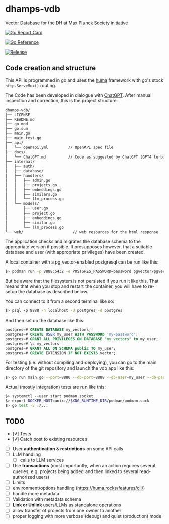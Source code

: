 # dhamps-vdb
Vector Database for the DH at Max Planck Society initiative

[![Go Report Card](https://goreportcard.com/badge/github.com/mpilhlt/dhamps-vdb?style=flat-square)](https://goreportcard.com/report/github.com/mpilhlt/dhamps-vdb)

[![Go Reference](https://pkg.go.dev/badge/github.com/mpilhlt/dhamps-vdb.svg)](https://pkg.go.dev/github.com/mpilhlt/dhamps-vdb)

[![Release](https://img.shields.io/github/release/golang-standards/project-layout.svg?style=flat-square)](https://github.com/golang-standards/project-layout/releases/latest)

## Code creation and structure

This API is programmed in go and uses the [huma](https://huma.rocks/) framework with go's stock `http.ServeMux()` routing.

The Code has been developed in dialogue with [ChatGPT](./docs/ChatGPT.md). After manual inspection and correction, this is the project structure:

```default
dhamps-vdb/
├── LICENSE
├── README.md
├── go.mod
├── go.sum
├── main.go
├── main_test.go
├── api/
│   └── openapi.yml         // OpenAPI spec file
├── docs/
│   └── ChatGPT.md          // Code as suggested by ChatGPT (GPT4 turbo and GPT4o) on 2024-06-09
├── internal/
│   ├── auth/
│   ├── database/
│   ├── handlers/
│   │   ├── admin.go
│   │   ├── projects.go
│   │   ├── embeddings.go
│   │   ├── similars.go
│   │   └── llm_process.go
│   └── models/
│       ├── user.go
│       ├── project.go
│       ├── embeddings.go
│       ├── similar.go
│       └── llm_process.go
└── web/                      // web resources for the html response
```

The application checks and migrates the database schema to the appropriate version if possible. It presupposes however, that a suitable database and user (with appropriate privileges) have been created.

A local container with a pg_vector-enabled postgresql can be run like this:

```bash
$> podman run -p 8888:5432 -e POSTGRES_PASSWORD=password pgvector/pgvector:0.7.4-pg16
```

But be aware that the filesystem is not persisted if you run it like this. That means that when you stop and restart the container, you will have to re-setup the database as described below.

You can connect to it from a second terminal like so:

```bash
$> psql -p 8888 -h localhost -U postgres -d postgres
```

And then set up the database like this:

```sql
postgres=# CREATE DATABASE my_vectors;
postgres=# CREATE USER my_user WITH PASSWORD 'my-password';
postgres=# GRANT ALL PRIVILEGES ON DATABASE "my_vectors" to my_user;
postgres=# \c my_vectors
postgres=# GRANT ALL ON SCHEMA public TO my_user;
postgres=# CREATE EXTENSION IF NOT EXISTS vector;
```

For testing (i.e. without compiling and deploying), you can go to the main directory of the git repository and launch the vdb app like this:

```bash
$> go run main.go --port=8880 --db-port=8888 --db-user=my_user --db-password=my-password --db-name=my_vectors
```

Actual (mostly integration) tests are run like this:

```bash
$> systemctl --user start podman.socket
$> export DOCKER_HOST=unix://$XDG_RUNTIME_DIR/podman/podman.sock
$> go test -v ./...
```

## TODO

- [√] Tests
- [√] Catch post to existing resources
- [ ] User **authentication** & **restrictions** on some API calls
- [ ] LLM handling
  - [ ] calls to LLM services
- [ ] Use **transactions** (most importantly, when an action requires several queries, e.g. projects being added and then linked to several read-authorized users)
- [ ] Limits
- [ ] environment/options handling (<https://huma.rocks/features/cli/>)
- [ ] handle more metadata
- [ ] Validation with metadata schema
- [ ] **Link or Unlink** users/LLMs as standalone operations
- [ ] allow transfer of projects from one owner to another
- [ ] proper logging with more verbose (debug) and quiet (production) mode
